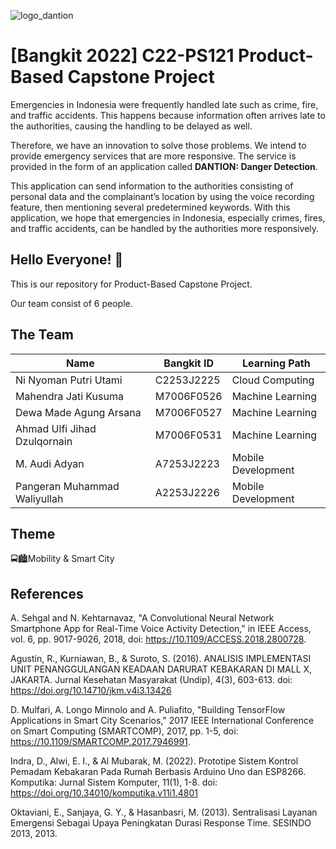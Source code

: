 ![logo_dantion](https://user-images.githubusercontent.com/103911439/172003339-19fab229-ba5a-46df-bb95-73601f26a0ac.svg)
# **[Bangkit 2022] C22-PS121 Product-Based Capstone Project**
Emergencies in Indonesia were frequently handled late such as crime, fire, and traffic accidents. This happens because information often arrives late to the authorities, causing the handling to be delayed as well. 

Therefore, we have an innovation to solve those problems. We intend to provide emergency services that are more responsive. The service is provided in the form of an application called **DANTION: Danger Detection**. 

This application can send information to the authorities consisting of personal data and the complainant’s location by using the voice recording feature, then mentioning several predetermined keywords. With this application, we hope that emergencies in Indonesia, especially crimes, fires, and traffic accidents, can be handled by the authorities more responsively.

## Hello Everyone! 👋
This is our repository for Product-Based Capstone Project.

Our team consist of 6 people.

## The Team
<center>
 
|**Name**|**Bangkit ID**|**Learning Path**|
|--------|--------------|-----------------|
|Ni Nyoman Putri Utami |	C2253J2225	| Cloud Computing |
|Mahendra Jati Kusuma |	M7006F0526 |	Machine Learning |
|Dewa Made Agung Arsana |	M7006F0527 |	Machine Learning |
|Ahmad Ulfi Jihad Dzulqornain |	M7006F0531 |	Machine Learning |
|M. Audi Adyan |	A7253J2223 |	Mobile Development |
|Pangeran Muhammad Waliyullah |	A2253J2226 |	Mobile Development |

</center>
  
## Theme
🚍🏙️Mobility & Smart City

## References
A. Sehgal and N. Kehtarnavaz, "A Convolutional Neural Network Smartphone App for Real-Time Voice Activity Detection," in IEEE Access, vol. 6, pp. 9017-9026, 2018, doi: https://10.1109/ACCESS.2018.2800728.

Agustin, R., Kurniawan, B., & Suroto, S. (2016). ANALISIS IMPLEMENTASI UNIT PENANGGULANGAN KEADAAN DARURAT KEBAKARAN DI MALL X, JAKARTA. Jurnal Kesehatan Masyarakat (Undip), 4(3), 603-613. doi: https://doi.org/10.14710/jkm.v4i3.13426

D. Mulfari, A. Longo Minnolo and A. Puliafito, "Building TensorFlow Applications in Smart City Scenarios," 2017 IEEE International Conference on Smart Computing (SMARTCOMP), 2017, pp. 1-5, doi: https://10.1109/SMARTCOMP.2017.7946991.

Indra, D., Alwi, E. I., & Al Mubarak, M. (2022). Prototipe Sistem Kontrol Pemadam Kebakaran Pada Rumah Berbasis Arduino Uno dan ESP8266. Komputika: Jurnal Sistem Komputer, 11(1), 1-8. doi: https://doi.org/10.34010/komputika.v11i1.4801 

Oktaviani, E., Sanjaya, G. Y., & Hasanbasri, M. (2013). Sentralisasi Layanan Emergensi Sebagai Upaya Peningkatan Durasi Response Time. SESINDO 2013, 2013.
